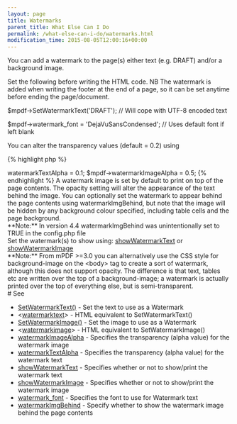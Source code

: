 ```yaml
---
layout: page
title: Watermarks
parent_title: What Else Can I Do
permalink: /what-else-can-i-do/watermarks.html
modification_time: 2015-08-05T12:00:16+00:00
---
```


You can add a watermark to the page(s) either text (e.g. DRAFT) and/or a background image.

Set the following before writing the HTML code. NB The watermark is added when writing the footer at the end of a page, so it can be set anytime before ending the page/document.

$mpdf-&gt;SetWatermarkText('DRAFT'); // Will cope with UTF-8 encoded text

$mpdf-&gt;watermark_font = 'DejaVuSansCondensed'; // Uses default font if left blank

You can alter the transparency values (default = 0.2) using

{% highlight php %}
<?php

$mpdf->watermarkTextAlpha = 0.1;

$mpdf->watermarkImageAlpha = 0.5;
{% endhighlight %}

A watermark image is set by default to print on top of the page contents. The opacity setting will alter the appearance of the text behind the image. You can optionally set the watermark to appear behind the page contents using <span class="parameter">watermarkImgBehind</span>, but note that the image will be hidden by any background colour specified, including table cells and the page background.

<div class="alert alert-info" role="alert">**Note:** In version 4.4 <span class="parameter">watermarkImgBehind</span> was unintentionally set to <span class="smallblock">TRUE</span> in the <span class="filename">config.php</span> file</div>

Set the watermark(s) to show using: <a href="{{ "/reference/mpdf-variables/showwatermarktext.html" | prepend: site.baseurl }}">showWatermarkText</a> or <a href="{{ "/reference/mpdf-variables/showwatermarktext.html" | prepend: site.baseurl }}">showWatermarkImage</a>

<div class="alert alert-info" role="alert">**Note:** From mPDF >=3.0 you can alternatively use the CSS style for background-image on the &lt;body&gt; tag to create a sort of watermark, although this does not support opacity. The difference is that text, tables etc are written over the top of a background-image; a watermark is actually printed over the top of everything else, but is semi-transparent.</div>

# See

<ul>
<li class="manual_boxlist"><a href="{{ "/reference/mpdf-functions/setwatermarktext.html" | prepend: site.baseurl }}">SetWatermarkText()</a> - Set the text to use as a Watermark</li>
<li class="manual_boxlist">&lt;<a href="{{ "/reference/html-control-tags/watermarktext.html" | prepend: site.baseurl }}">watermarktext</a>&gt; - HTML equivalent to SetWatermarkText()</li>
<li class="manual_boxlist"><a href="{{ "/reference/mpdf-functions/setwatermarkimage.html" | prepend: site.baseurl }}">SetWatermarkImage()</a> - Set the image to use as a Watermark</li>
<li class="manual_boxlist">&lt;<a href="{{ "/reference/html-control-tags/watermarkimage.html" | prepend: site.baseurl }}">watermarkimage</a>&gt; - HTML equivalent to SetWatermarkImage()</li>
<li class="manual_boxlist"><a href="{{ "/reference/mpdf-variables/watermarkimagealpha.html" | prepend: site.baseurl }}">watermarkImageAlpha</a> - Specifies the transparency (alpha value) for the watermark image</li>
<li class="manual_boxlist"><a href="{{ "/reference/mpdf-variables/watermarktextalpha.html" | prepend: site.baseurl }}">watermarkTextAlpha</a> - Specifies the transparency (alpha value) for the watermark text</li>
<li class="manual_boxlist"><a href="{{ "/reference/mpdf-variables/showwatermarktext.html" | prepend: site.baseurl }}">showWatermarkText</a> - Specifies whether or not to show/print the watermark text

</li>
<li class="manual_boxlist"><a href="{{ "/reference/mpdf-variables/showwatermarktext.html" | prepend: site.baseurl }}">showWatermarkImage</a> - Specifies whether or not to show/print the watermark image</li>
<li class="manual_boxlist"><a href="{{ "/reference/mpdf-variables/watermark-font.html" | prepend: site.baseurl }}">watermark_font</a> - Specifies the font to use for Watermark text</li>
<li class="manual_boxlist"><a href="{{ "/reference/mpdf-variables/watermarkimgbehind.html" | prepend: site.baseurl }}">watermarkImgBehind</a> - Specify whether to show the watermark image behind the page contents</li>
</ul>


